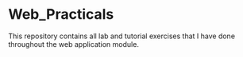 # Web_Practicals

This repository contains all lab and tutorial exercises that I have done throughout the web application module.
